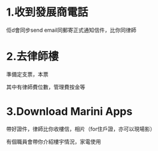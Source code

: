 # 1.收到發展商電話

佢d會同步send email同郵寄正式通知信件，比你同律師

# 2.去律師樓

準備定支票，本票

其中有律師費位數，管理費按金等


# 3.Download Marini Apps

帶好證件，律師比你收樓信，相片（for住戶證，亦可以現場影）

有個職員會帶你介紹樓宇情況，家電使用


